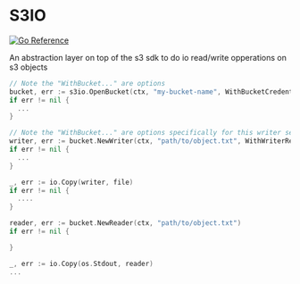 # S3IO

[![Go Reference](https://pkg.go.dev/badge/github.com/jobstoit/s3io.svg)](https://pkg.go.dev/github.com/jobstoit/s3io)

An abstraction layer on top of the s3 sdk to do io read/write opperations on s3 objects

```go
// Note the "WithBucket..." are options
bucket, err := s3io.OpenBucket(ctx, "my-bucket-name", WithBucketCredentials(accessKey, secretKey))
if err != nil {
  ...
}

// Note the "WithBucket..." are options specifically for this writer session
writer, err := bucket.NewWriter(ctx, "path/to/object.txt", WithWriterRetries(3))
if err != nil {
  ...
}

_, err := io.Copy(writer, file)
if err != nil {
  ....
}

reader, err := bucket.NewReader(ctx, "path/to/object.txt")
if err != nil {

}

_, err := io.Copy(os.Stdout, reader)
...
```
